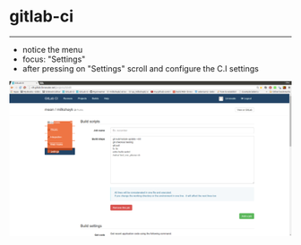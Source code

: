# gitlab-ci
---
- notice the menu
- focus: "Settings"
- after pressing on "Settings" scroll and configure the C.I settings

![menu](menu.png)